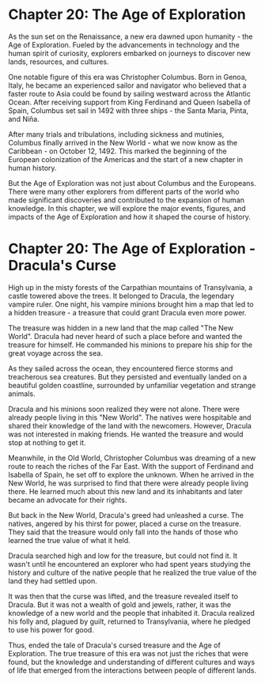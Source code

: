 # Chapter 20: The Age of Exploration

As the sun set on the Renaissance, a new era dawned upon humanity - the Age of Exploration. Fueled by the advancements in technology and the human spirit of curiosity, explorers embarked on journeys to discover new lands, resources, and cultures. 

One notable figure of this era was Christopher Columbus. Born in Genoa, Italy, he became an experienced sailor and navigator who believed that a faster route to Asia could be found by sailing westward across the Atlantic Ocean. After receiving support from King Ferdinand and Queen Isabella of Spain, Columbus set sail in 1492 with three ships - the Santa Maria, Pinta, and Niña. 

After many trials and tribulations, including sickness and mutinies, Columbus finally arrived in the New World - what we now know as the Caribbean - on October 12, 1492. This marked the beginning of the European colonization of the Americas and the start of a new chapter in human history.

But the Age of Exploration was not just about Columbus and the Europeans. There were many other explorers from different parts of the world who made significant discoveries and contributed to the expansion of human knowledge. In this chapter, we will explore the major events, figures, and impacts of the Age of Exploration and how it shaped the course of history.
# Chapter 20: The Age of Exploration - Dracula's Curse

High up in the misty forests of the Carpathian mountains of Transylvania, a castle towered above the trees. It belonged to Dracula, the legendary vampire ruler. One night, his vampire minions brought him a map that led to a hidden treasure - a treasure that could grant Dracula even more power.

The treasure was hidden in a new land that the map called "The New World". Dracula had never heard of such a place before and wanted the treasure for himself. He commanded his minions to prepare his ship for the great voyage across the sea.

As they sailed across the ocean, they encountered fierce storms and treacherous sea creatures. But they persisted and eventually landed on a beautiful golden coastline, surrounded by unfamiliar vegetation and strange animals.

Dracula and his minions soon realized they were not alone. There were already people living in this "New World". The natives were hospitable and shared their knowledge of the land with the newcomers. However, Dracula was not interested in making friends. He wanted the treasure and would stop at nothing to get it.

Meanwhile, in the Old World, Christopher Columbus was dreaming of a new route to reach the riches of the Far East. With the support of Ferdinand and Isabella of Spain, he set off to explore the unknown. When he arrived in the New World, he was surprised to find that there were already people living there. He learned much about this new land and its inhabitants and later became an advocate for their rights.

But back in the New World, Dracula's greed had unleashed a curse. The natives, angered by his thirst for power, placed a curse on the treasure. They said that the treasure would only fall into the hands of those who learned the true value of what it held.

Dracula searched high and low for the treasure, but could not find it. It wasn't until he encountered an explorer who had spent years studying the history and culture of the native people that he realized the true value of the land they had settled upon.

It was then that the curse was lifted, and the treasure revealed itself to Dracula. But it was not a wealth of gold and jewels, rather, it was the knowledge of a new world and the people that inhabited it. Dracula realized his folly and, plagued by guilt, returned to Transylvania, where he pledged to use his power for good.

Thus, ended the tale of Dracula's cursed treasure and the Age of Exploration. The true treasure of this era was not just the riches that were found, but the knowledge and understanding of different cultures and ways of life that emerged from the interactions between people of different lands.